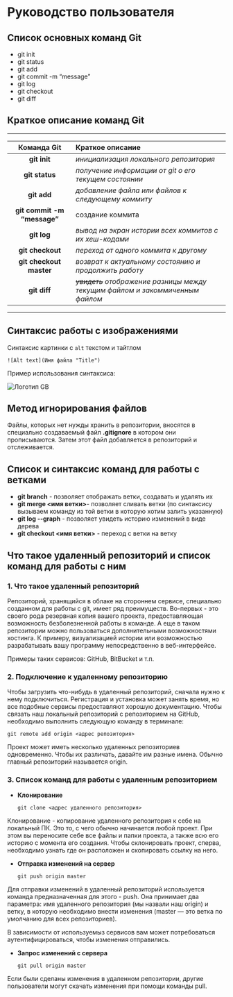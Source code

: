 # Руководство пользователя
## Список основных команд Git
* git init
* git status
* git add
* git commit -m “message”
* git log
* git checkout
* git diff

## Краткое описание команд Git
***
Команда Git    | Краткое описание
:-------------:|:----------------
**git init**|*инициализация локального репозитория*
**git status**|*получение информации от git о его текущем состоянии*
**git add**|*добавление файла или файлов к следующему коммиту*
**git commit -m “message”**|создание коммита
**git log**|*вывод на экран истории всех коммитов с их хеш-кодами*
**git checkout**|*переход от одного коммита к другому*
**git checkout master**|*возврат к актуальному состоянию и продолжить работу*
**git diff**|*~~увидеть~~ отображение разницы между текущим файлом и закоммиченным файлом*
***

## Синтаксис работы с изображениями

Синтаксис картинки c `alt` текстом и тайтлом

    ![Alt text](Имя файла "Title")

Пример использования синтаксиса:

![Логотип GB](GB.JPG "Да, это логотип GB")

## Метод игнорирования файлов
Файлы, которых нет нужды хранить в репозитории, вносятся в специально создаваемый файл __.gitignore__ в котором они прописываются.
Затем этот файл добавляется в репозиторий и отслеживается.

## Список и синтаксис команд для работы с ветками
* __git branch__ - позволяет отображать ветки, создавать и удалять их
* __git merge <имя ветки>__- позволяет сливать ветки (по синтаксису вызываем команду из той ветки в которую хотим залить указанную)
* __git log --graph__ - позволяет увидеть историю изменений в виде дерева
* __git checkout <имя ветки>__ - переход с ветки на ветку
## Что такое удаленный репозиторий и список команд для работы с ним

### 1. Что такое удаленный репозиторий
Репозиторий, хранящийся в облаке на стороннем сервисе, специально созданном для работы с git, имеет ряд преимуществ. Во-первых - это своего рода резервная копия вашего проекта, предоставляющая возможность безболезненной работы в команде. А еще в таком репозитории можно пользоваться дополнительными возможностями хостинга. К примеру, визуализацией истории или возможностью разрабатывать вашу программу непосредственно в веб-интерфейсе.

Примеры таких сервисов: GitHub, BitBucket и т.п.
### 2. Подключение к удаленному репозиторию
Чтобы загрузить что-нибудь в удаленный репозиторий, сначала нужно к нему подключиться. Регистрация и установка может занять время, но все подобные сервисы предоставляют хорошую документацию.
Чтобы связать наш локальный репозиторий с репозиторием на GitHub, необходимо выполнить следующую команду в терминале:

    git remote add origin <адрес репозитория>
Проект может иметь несколько удаленных репозиториев одновременно. Чтобы их различать, давайте им разные имена. Обычно главный репозиторий называется origin.
### 3. Список команд для работы с удаленным репозиторием

* __Клонирование__

      git clone <адрес удаленного репозитория>
Клонирование - копирование удаленного репозитория к себе на локальный ПК. Это то, с чего обычно начинается любой проект. При этом вы переносите себе все файлы и папки проекта, а также всю его историю с момента его создания. Чтобы склонировать проект, сперва, необходимо узнать где он расположен и скопировать ссылку на него.
* __Отправка изменений на сервер__

      git push origin master
Для отправки изменений в удаленный репозиторий используется команда предназначенная для этого - push. Она принимает два параметра: имя удаленного репозитория (мы назвали наш origin) и ветку, в которую необходимо внести изменения (master — это ветка по умолчанию для всех репозиториев).

В зависимости от используемыз сервисов вам может потребоваться аутентифицироваться, чтобы изменения отправились. 
* __Запрос изменений с сервера__

      git pull origin master
Если были сделаны изменения в удаленном репозитории, другие пользователи могут скачать изменения при помощи команды pull.